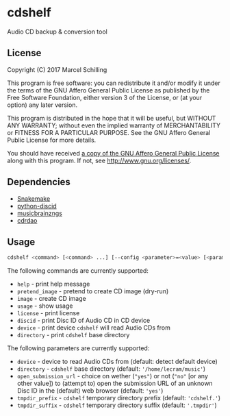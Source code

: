 # cdshelf

Audio CD backup & conversion tool


## License

Copyright (C) 2017
Marcel Schilling

This program is free software: you can redistribute it and/or modify
it under the terms of the GNU Affero General Public License as
published by the Free Software Foundation, either version 3 of the
License, or (at your option) any later version.

This program is distributed in the hope that it will be useful,
but WITHOUT ANY WARRANTY; without even the implied warranty of
MERCHANTABILITY or FITNESS FOR A PARTICULAR PURPOSE.
See the GNU Affero General Public License for more details.

You should have received [a copy of the GNU Affero General Public
License](LICENSE) along with this program.
If not, see <http://www.gnu.org/licenses/>.


## Dependencies

 * [Snakemake](https://snakemake.readthedocs.io)
 * [python-discid](https://python-discid.readthedocs.io)
 * [musicbrainzngs](https://python-musicbrainzngs.readthedocs.io)
 * [cdrdao](http://cdrdao.sourceforge.net)


## Usage

```sh
cdshelf <command> [<command> ...] [--config <parameter>=<value> [<parameter>=<value>]]
```

The following commands are currently supported:

 * `help` - print help message
 * `pretend_image` -  pretend to create CD image (dry-run)
 * `image` - create CD image
 * `usage` - show usage
 * `license` - print license
 * `discid` - print Disc ID of Audio CD in CD device
 * `device` - print device `cdshelf` will read Audio CDs from
 * `directory` - print `cdshelf` base directory

The following parameters are currently supported:

 * `device` - device to read Audio CDs from (default: detect default device)
 * `directory` - `cdshelf` base directory (default: `'/home/lecram/music'`)
 * `open_submission_url`  - choice on wether (`"yes"`) or not (`"no"` [or
 any other value]) to (attempt to) open the submission URL of an unknown
 Disc ID in the (default) web browser (default: `'yes'`)
 * `tmpdir_prefix` - `cdshelf` temporary directory prefix (default: `'cdshelf.'`)
 * `tmpdir_suffix` - `cdshelf` temporary directory suffix (default: `'.tmpdir'`)
